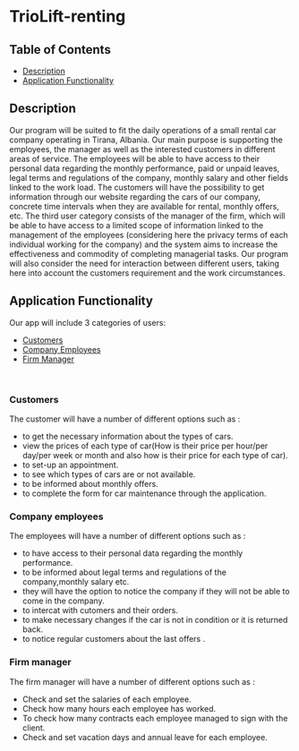 # TrioLift-renting

## Table of Contents
* [Description](#description)
* [Application Functionality](#application-functionality)

## Description
Our program will be suited to fit the daily operations of a small rental car company operating in Tirana, Albania. Our main purpose is supporting the employees, the manager as well as the interested customers in different areas of service. The employees will be able to have access to their personal data regarding the monthly performance, paid or unpaid leaves, legal terms and regulations of the company, monthly salary and other fields linked to the work load. The customers will have the possibility to get information through our website regarding the cars of our company, concrete time intervals when they are available for rental, monthly offers, etc. The third user category consists of the manager of the firm, which will be able to have access to a limited scope of information linked to the management of the employees (considering here the privacy terms of each individual working for the company) and the system aims to increase the effectiveness and commodity of completing managerial tasks. Our program will also consider the need for interaction between different users, taking here into account the customers requirement and the work circumstances.


## Application Functionality
Our app will include 3 categories of users:
* [Customers](#Customers)
* [Company Employees](#Company-Employees)
* [Firm Manager](#Firm-Manager)
<br>

### Customers
The customer will have a number of  different options  such as :
* to get the necessary information about the types of cars. 
* view the prices of each type of car(How is their price per hour/per day/per week or month and also how is their price for each type of car).
* to set-up an appointment. 
* to see which types of  cars are or not available. 
* to be informed about monthly offers. 
* to complete the form for car maintenance through the application.




### Company employees
The employees will have a number  of different options such as :
* to have access to their personal data regarding the monthly performance.
* to be informed about legal terms and regulations of the company,monthly salary etc.
* they will have the option to notice the company if they will not be able to come in the company.
* to intercat with cutomers and their orders.
* to make necessary changes if the car is not in condition or it is returned back.
* to notice regular customers about the last offers .



### Firm manager
The firm manager will have a number of  different options  such as :
* Check and set the salaries of each employee.
* Check how many hours each employee has worked.
* To check how many contracts each employee managed to sign with the client.
* Check and set vacation days and annual leave for each employee.





